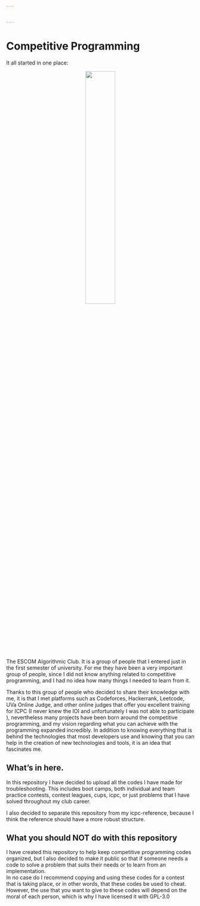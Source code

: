 ```yaml
---


---
```


<h1 id="competitive-programming">Competitive Programming</h1>
<p>It all started in one place:</p>
<center><img src="http://enya.codes/gitassets/competitiveProgramming/logo_huron_circular.png" width="40%"></center>
<p>The ESCOM Algorithmic Club. It is a group of people that I entered just in the first semester of university. For me they have been a very important group of people, since I did not know anything related to competitive programming, and I had no idea how many things I needed to learn from it.</p>
<p>Thanks to this group of people who decided to share their knowledge with me, it is that I met platforms such as Codeforces, Hackerrank, Leetcode, UVa Online Judge, and other online judges that offer you excellent training for ICPC (I never knew the IOI and unfortunately I was not able to participate ), nevertheless many projects have been born around the competitive programming, and my vision regarding what you can achieve with the programming expanded incredibly. In addition to knowing everything that is behind the technologies that most developers use and knowing that you can help in the creation of new technologies and tools, it is an idea that fascinates me.</p>
<h2 id="whats-in-here.">What’s in here.</h2>
<p>In this repository I have decided to upload all the codes I have made for troubleshooting. This includes boot camps, both individual and team practice contests, contest leagues, cups, icpc, or just problems that I have solved throughout my club career.</p>
<p>I also decided to separate this repository from my icpc-reference, because I think the reference should have a more robust structure.</p>
<h2 id="what-you-should-not-do-with-this-repository">What you should NOT do with this repository</h2>
<p>I have created this repository to help keep competitive programming codes organized, but I also decided to make it public so that if someone needs a code to solve a problem that suits their needs or to learn from an implementation.<br>
In no case do I recommend copying and using these codes for a contest that is taking place, or in other words, that these codes be used to cheat.<br>
However, the use that you want to give to these codes will depend on the moral of each person, which is why I have licensed it with GPL-3.0</p>


